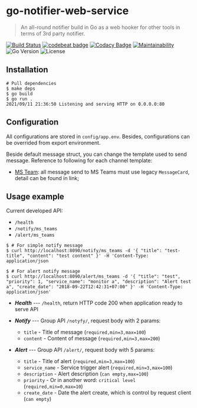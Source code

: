 # go-notifier-web-service
> An all-round notifier build in Go as a web hooker for other tools in terms of 3rd party notifier.

[![Build Status](https://app.travis-ci.com/mw3tv123/go-notifier-web-service.svg?branch=main)](https://app.travis-ci.com/mw3tv123/go-notifier-web-service)
[![codebeat badge](https://codebeat.co/badges/8ad64015-9459-4c8e-ad69-a5531972a966)](https://codebeat.co/projects/github-com-mw3tv123-go-notifier-web-service-main)
[![Codacy Badge](https://app.codacy.com/project/badge/Grade/d5b8c91c34594512aff383129239d4d4)](https://www.codacy.com/gh/mw3tv123/go-notifier-web-service/dashboard?utm_source=github.com&amp;utm_medium=referral&amp;utm_content=mw3tv123/go-notifier-web-service&amp;utm_campaign=Badge_Grade)
[![Maintainability](https://api.codeclimate.com/v1/badges/531ffd1ac5852a2bfe56/maintainability)](https://codeclimate.com/github/mw3tv123/go-notifier-web-service/maintainability)
    ![Go Version](https://img.shields.io/badge/Go%20version-v1.16-blue)
![License](https://img.shields.io/badge/License-GLP%203.0-blue)

## Installation

```shell
# Pull dependencies
$ make deps
$ go build 
$ go run .
2021/09/11 21:36:50 Listening and serving HTTP on 0.0.0.0:80
```

## Configuration
All configurations are stored in `config/app.env`. Besides, configurations can be overrided from export environment.

Beside default message struct, you can change the template used to send message. Reference to following for each channel template:
- [MS Team](https://docs.microsoft.com/en-us/microsoftteams/platform/webhooks-and-connectors/how-to/connectors-using?tabs=cURL#example-of-connector-message): all message send to MS Teams must use legacy `MessageCard`, detail can be found in link;

## Usage example
Current developed API:
- `/health`
- `/notify/ms_teams`
- `/alert/ms_teams`

```shell
$ # For simple notify message
$ curl http://localhost:8090/notify/ms_teams -d '{ "title": "test-title", "content": "test content" }' -H 'Content-Type: application/json

$ # For alert notify message
$ curl http://localhost:8090/alert/ms_teams -d '{ "title": "test", "priority": 1, "service_name": "monitor a", "description": "Alert test a", "create_date": "2018-09-22T12:42:31+07:00" }' -H 'Content-Type: application/json'
```
- ***Health*** --- `/health`, return HTTP code 200 when application ready to serve API


- ***Notify*** --- Group API `/notyfy/`, request body with 2 params:
  + `title` - Title of message (`required,min=3,max=100`)
  + `content` - Content of message (`required,min=3,max=200`)


- ***Alert*** --- Group API `/alert/`, request body with 5 params:
  + `title` - Title of alert (`required,min=3,max=100`)
  + `service_name` - Service trigger alert (`required,min=3,max=100`)
  + `description` - Alert description (`can empty,max=100`)
  + `priority` - Or in another word: `critical level` (`required,min=0,max=10`)
  + `create_date` - Date the alert create, which is control by request client (`can empty`)
